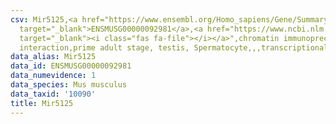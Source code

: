 ```yaml
---
csv: Mir5125,<a href="https://www.ensembl.org/Homo_sapiens/Gene/Summary?db=core;g=ENSMUSG00000092981"
  target="_blank">ENSMUSG00000092981</a>,<a href="https://www.ncbi.nlm.nih.gov/pubmed/25450459"
  target="_blank"><i class="fas fa-file"></i></a>",chromatin immunoprecipitation assay,direct
  interaction,prime adult stage, testis, Spermatocyte,,,transcriptional regulation,
data_alias: Mir5125
data_id: ENSMUSG00000092981
data_numevidence: 1
data_species: Mus musculus
data_taxid: '10090'
title: Mir5125
---
```

